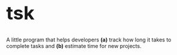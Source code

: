 <h1 style="font-size: 50px;">tsk</h1>

A little program that helps developers **(a)** track how long it takes to complete tasks and **(b)** estimate time for new projects.
